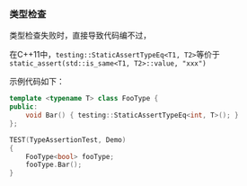 ### 类型检查

类型检查失败时，直接导致代码编不过，

在C++11中，`testing::StaticAssertTypeEq<T1, T2>`等价于`static_assert(std::is_same<T1, T2>::value, "xxx")`

示例代码如下：

```cpp
template <typename T> class FooType {
public:
    void Bar() { testing::StaticAssertTypeEq<int, T>(); }
};

TEST(TypeAssertionTest, Demo)
{
    FooType<bool> fooType;
    fooType.Bar();
}
```
